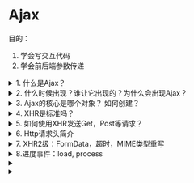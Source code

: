 # Ajax
目的： 
1. 学会写交互代码
2. 学会前后端参数传递

<details>
<summary>1. 什么是Ajax？</summary>

Asynchronous JavaScript + XML 的缩写， 关键词异步，XML。
</details>

<details>
<summary>2. 什么时候出现？谁让它出现的？为什么会出现Ajax？</summary>

1. 2005年，Jesse James Garrett发表的文章： 
2. 因为同步等待的时光一去不返，值得留恋
</details>

<details>
<summary>3. Ajax的核心是哪个对象？ 如何创建？</summary>

XmlHttpRequest对象， 后面简称XHR。

创建方式：
```js
// IE7 以前
xmlhttp=new ActiveXObject("Microsoft.XMLHTTP");

// 现在
xmlhttp=new XMLHttpRequest();
```
</details>

<details>
<summary>4. XHR是标准吗？</summary>

[参见](http://www.w3school.com.cn/xml/xml_http.asp)
```
XMLHttpRequest 对象是 W3C 的标准吗？
任何 W3C 推荐标准均未规定 XMLHttpRequest 对象。

不过，W3C DOM Level 3 的 "Load and Save" 规范包含了一些相似的功能性，但是还没有任何浏览器实现它们。
```
</details>

<details>
<summary>5. 如何使用XHR发送Get，Post等请求？</summary>


</details>

<details>
<summary>6. Http请求头简介</summary>

访问一个网站。注意Referer这个字段，Http标准拼错了，只能说写标准的人语文跟我一样差。
</details>

<details>
<summary>7. XHR2级：FormData，超时，MIME类型重写</summary>

示例
</details>

<details>
<summary>8.进度事件：load, process</summary>


</details>
<details>
<summary></summary>


</details>
<details>
<summary></summary>


</details>
